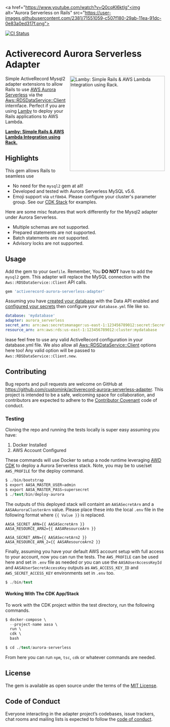 
<a href="https://www.youtube.com/watch?v=Q0cqKl6ktIg"<img alt="Aurora Serverless on Rails" src="https://user-images.githubusercontent.com/2381/71551059-c507f180-29ab-11ea-91dc-0e83a0ed317f.png"></a>

[![CI Status](https://github.com/customink/activerecord-aurora-serverless-adapter/workflows/CI/badge.svg)](https://launch-editor.github.com/actions?nwo=customink%activerecord-aurora-serverless-adapter&workflowID=CI)

# Activerecord Aurora Serverless Adapter

<a href="https://github.com/customink/lamby"><img src="https://user-images.githubusercontent.com/2381/59363668-89edeb80-8d03-11e9-9985-2ce14361b7e3.png" alt="Lamby: Simple Rails & AWS Lambda Integration using Rack." align="right" width="300" /></a>

Simple ActiveRecord Mysql2 adapter extensions to allow Rails to use [AWS Aurora Serverless](https://aws.amazon.com/rds/aurora/serverless/) via the [Aws::RDSDataService::Client](https://docs.aws.amazon.com/sdk-for-ruby/v3/api/Aws/RDSDataService/Client.html) internface. Perfect if you are using [Lamby](https://lamby.custominktech.com) to deploy your Rails applications to AWS Lambda.

**[Lamby: Simple Rails & AWS Lambda Integration using Rack.](https://lamby.custominktech.com)**


## Highlights

This gem allows Rails to seamless use

* No need for the `mysql2` gem at all!
* Developed and tested with Aurora Serverless MySQL v5.6.
* Emoji support via `utf8mb4`. Please configure your cluster's parameter group. See our [CDK Stack](/blob/master/test/aurora-serverless/lib/aurora-serverless-stack.ts) for examples.

Here are some misc features that work differently for the Mysql2 adapter under Aurora Serverless.

* Multiple schemas are not supported.
* Prepared statements are not supported.
* Batch statements are not supported.
* Advisory locks are not supported.


## Usage

Add the gem to your `Gemfile`. Remember, You **DO NOT** have to add the `mysql2` gem. This adapter will replace the MySQL connection with the `Aws::RDSDataService::Client` API calls.

```ruby
gem 'activerecord-aurora-serverless-adapter'
```

Assuming you have [created your database](/blob/master/test/aurora-serverless/lib/aurora-serverless-stack.ts) with the Data API enabled and [configured your secrets](https://docs.aws.amazon.com/AmazonRDS/latest/AuroraUserGuide/data-api.html) then configure your `database.yml` file like so.

```yaml
database: 'mydatabase'
adapter: aurora_serverless
secret_arn: arn:aws:secretsmanager:us-east-1:123456789012:secret:Secret-kd2ASwipxeWw-Bdsiww
resource_arn: arn:aws:rds:us-east-1:123456789012:cluster:mydatabase
```

lease feel free to use any valid ActiveRecord configuration in your database.yml file. We also allow all [Aws::RDSDataService::Client](https://docs.aws.amazon.com/sdk-for-ruby/v3/api/Aws/RDSDataService/Client.html#initialize-instance_method) options here too! Any valid option will be passed to `Aws::RDSDataService::Client.new`.

## Contributing

Bug reports and pull requests are welcome on GitHub at https://github.com/customink/activerecord-aurora-serverless-adapter. This project is intended to be a safe, welcoming space for collaboration, and contributors are expected to adhere to the [Contributor Covenant](http://contributor-covenant.org) code of conduct.

### Testing

Cloning the repo and running the tests locally is super easy assuming you have:

1. Docker Installed
2. AWS Account Configured

These commands will use Docker to setup a node runtime leveraging [AWD CDK](https://github.com/aws/aws-cdk) to deploy a Aurora Serverless stack. Note, you may be to use/set `AWS_PROFILE` for the deploy command.

```s
$ ./bin/bootstrap
$ export AASA_MASTER_USER=admin
$ export AASA_MASTER_PASS=supersecret
$ ./test/bin/deploy-aurora
```

The outputs of this deployed stack will containt an `AASASecretArn` and a `AASAAuroraClusterArn` value. Please place these into the local `.env` file in the following format where `{{ Value }}` is replaced.

```
AASA_SECRET_ARN={{ AASASecretArn }}
AASA_RESOURCE_ARN2={{ AASAResourceArn }}

AASA_SECRET_ARN={{ AASASecretArn2 }}
AASA_RESOURCE_ARN_2={{ AASAResourceArn2 }}
```

Finally, assuming you have your default AWS account setup with full access to your account, now you can run the tests. The `AWS_PROFILE` can be used here and set in `.env` file as needed or you can use the `AASAUserAccessKeyId` and `AASAUserSecretAccessKey` outputs as `AWS_ACCESS_KEY_ID` and `AWS_SECRET_ACCESS_KEY` environments set in `.env` too.

```s
$ ./bin/test
```

#### Working With The CDK App/Stack

To work with the CDK project within the test directory, run the following commands.

```s
$ docker-compose \
  --project-name aasa \
  run \
  cdk \
  bash

$ cd ./test/aurora-serverless
```

From here you can run `npm`, `tsc`, `cdk` or whatever commands are needed.


## License

The gem is available as open source under the terms of the [MIT License](https://opensource.org/licenses/MIT).


## Code of Conduct

Everyone interacting in the adapter project’s codebases, issue trackers, chat rooms and mailing lists is expected to follow the [code of conduct](https://github.com/customink/activerecord-aurora-serverless-adapter/blob/master/CODE_OF_CONDUCT.md).
